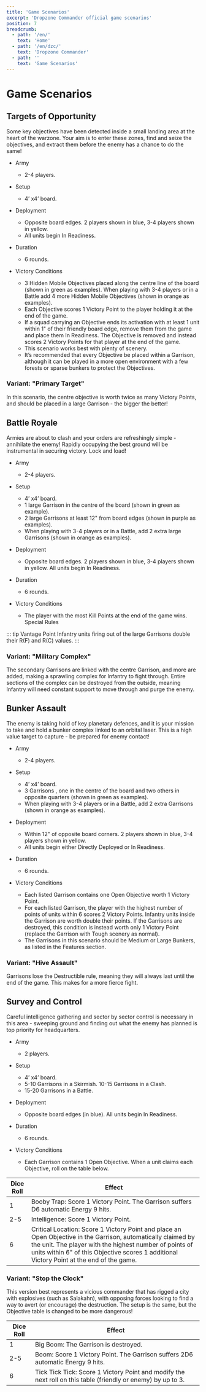 ```yaml
---
title: 'Game Scenarios'
excerpt: 'Dropzone Commander official game scenarios'
position: 7
breadcrumb:
  - path: '/en/'
    text: 'Home'
  - path: '/en/dzc/'
    text: 'Dropzone Commander'
  - path: ''
    text: 'Game Scenarios'
---
```


# Game Scenarios

## Targets of Opportunity

Some key objectives have been detected inside a small landing area at the heart of the warzone. Your aim is to enter these zones, find and seize the objectives, and extract them before the enemy has a chance to do the same!

* Army
  * 2-4 players.

* Setup
  * 4’ x4’ board.

* Deployment
  * Opposite board edges. 2 players shown in blue, 3-4 players shown in yellow.
  * All units begin In Readiness.

* Duration
  * 6 rounds.

* Victory Conditions
  * 3 Hidden Mobile Objectives placed along the centre line of the board (shown in green as examples). When playing with 3-4 players or in a Battle add 4 more Hidden Mobile Objectives (shown in orange as examples).
  * Each Objective scores 1 Victory Point to the player holding it at the end of the game.
  * If a squad carrying an Objective ends its activation with at least 1 unit within 1" of their friendly board edge, remove them from the game and place them In Readiness. The Objective is removed and instead scores 2 Victory Points for that player at the end of the game.
  * This scenario works best with plenty of scenery.
  * It’s recommended that every Objective be placed within a Garrison, although it can be played in a more open environment with a few forests or sparse bunkers to protect the Objectives.

### Variant: "Primary Target"

In this scenario, the centre objective is worth twice as many Victory Points, and should be placed in a large Garrison - the bigger the better!

## Battle Royale

Armies are about to clash and your orders are refreshingly simple - annihilate the enemy! Rapidly occupying the best ground will be instrumental in securing victory. Lock and load!

* Army
  * 2-4 players.

* Setup
  * 4’ x4’ board.
  * 1 large Garrison in the centre of the board (shown in green as example).
  * 2 large Garrisons at least 12" from board edges (shown in purple as examples).
  * When playing with 3-4 players or in a Battle, add 2 extra large Garrisons (shown in orange as examples).

* Deployment
  * Opposite board edges. 2 players shown in blue, 3-4 players shown in yellow. All units begin In Readiness.

* Duration
  * 6 rounds.

* Victory Conditions
  * The player with the most Kill Points at the end of the game wins. Special Rules

::: tip Vantage Point
Infantry units firing out of the large Garrisons double their R(F) and R(C) values.
:::

### Variant: "Military Complex"

The secondary Garrisons are linked with the centre Garrison, and more are added, making a sprawling complex for Infantry to fight through. Entire sections of the complex can be destroyed from the outside, meaning Infantry will need constant support to move through and purge the enemy.

## Bunker Assault

The enemy is taking hold of key planetary defences, and it is your mission to take and hold a bunker complex linked to an orbital laser. This is a high value target to capture - be prepared for enemy contact!

* Army
  * 2-4 players.

* Setup
  * 4’ x4’ board.
  * 3 Garrisons , one in the centre of the board and two others in opposite quarters (shown in green as examples).
  * When playing with 3-4 players or in a Battle, add 2 extra Garrisons (shown in orange as examples).

* Deployment
  * Within 12" of opposite board corners. 2 players shown in blue, 3-4 players shown in yellow.
  * All units begin either Directly Deployed or In Readiness.

* Duration
  * 6 rounds.

* Victory Conditions
  * Each listed Garrison contains one Open Objective worth 1 Victory Point.
  * For each listed Garrison, the player with the highest number of points of units within 6 scores 2 Victory Points. Infantry units inside the Garrison are worth double their points. If the Garrisons are destroyed, this condition is instead worth only 1 Victory Point (replace the Garrison with Tough scenery as normal).
  * The Garrisons in this scenario should be Medium or Large Bunkers, as listed in the Features section.

### Variant: "Hive Assault"

Garrisons lose the Destructible rule, meaning they will always last until the end of the game. This makes for a more fierce fight.

## Survey and Control

Careful intelligence gathering and sector by sector control is necessary in this area - sweeping ground and finding out what the enemy has planned is top priority for headquarters.

* Army
  * 2 players.

* Setup
  * 4’ x4’ board.
  * 5-10 Garrisons in a Skirmish. 10-15 Garrisons in a Clash.
  * 15-20 Garrisons in a Battle.

* Deployment
  * Opposite board edges (in blue). All units begin In Readiness.

* Duration
  * 6 rounds.

* Victory Conditions
  * Each Garrison contains 1 Open Objective. When a unit claims each Objective, roll on the table below.

<table>
  <thead>
    <tr>
      <th>Dice Roll</th>
      <th>Effect</th>
    </tr>
  </thead>
  <tbody>
    <tr>
      <td>1</td>
      <td>Booby Trap: Score 1 Victory Point. The Garrison suffers D6 automatic Energy 9 hits.</td>
    </tr>
    <tr>
      <td>2-5</td>
      <td>Intelligence: Score 1 Victory Point.</td>
    </tr>
    <tr>
      <td>6</td>
      <td>Critical Location: Score 1 Victory Point and place an Open Objective in the Garrison, automatically claimed by the unit. The player with the highest number of points of units within 6&quot; of this Objective scores 1 additional Victory Point at the end of the game.</td>
    </tr>
  </tbody>
</table>

### Variant: "Stop the Clock"

This version best represents a vicious commander that has rigged a city with explosives (such as Salakahn), with opposing forces looking to find a way to avert (or encourage) the destruction. The setup is the same, but the Objective table is changed to be more dangerous!

<table>
  <thead>
    <tr>
      <th>Dice Roll</th>
      <th>Effect</th>
    </tr>
  </thead>
  <tbody>
    <tr>
      <td>1</td>
      <td>Big Boom: The Garrison is destroyed.</td>
    </tr>
    <tr>
      <td>2-5</td>
      <td>Boom: Score 1 Victory Point. The Garrison suffers 2D6 automatic Energy 9 hits.</td>
    </tr>
    <tr>
      <td>6</td>
      <td>Tick Tick Tick: Score 1 Victory Point and modify the next roll on this table (friendly or enemy) by up to 3.</td>
    </tr>
  </tbody>
</table>
